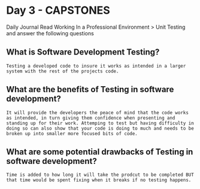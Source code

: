 # Day 3 - CAPSTONES

Daily Journal
Read Working In a Professional Environment > Unit Testing and answer the following questions

## What is Software Development Testing?
```
Testing a developed code to insure it works as intended in a larger system with the rest of the projects code.
```
## What are the benefits of Testing in software development?
```
It will provide the developers the peace of mind that the code works as intended, in turn giving them confidence when presenting and standing up for their work. Attemping to test but having difficulty in doing so can also show that your code is doing to much and needs to be broken up into smaller more focused bits of code.
```
## What are some potential drawbacks of Testing in software development?
```
Time is added to how long it will take the prodcut to be completed BUT that time would be spent fixing when it breaks if no testing happens. 
```